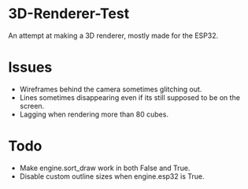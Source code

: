 # 3D-Renderer-Test
 An attempt at making a 3D renderer, mostly made for the ESP32.
# Issues
 - Wireframes behind the camera sometimes glitching out.
 - Lines sometimes disappearing even if its still supposed to be on the screen. 
 - Lagging when rendering more than 80 cubes.
# Todo
 - Make engine.sort_draw work in both False and True.
 - Disable custom outline sizes when engine.esp32 is True.
